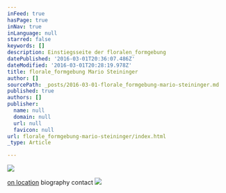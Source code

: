 ```yaml
---
inFeed: true
hasPage: true
inNav: true
inLanguage: null
starred: false
keywords: []
description: Einstiegsseite der floralen_formgebung
datePublished: '2016-03-01T20:36:07.486Z'
dateModified: '2016-03-01T20:28:19.978Z'
title: florale_formgebung Mario Steininger
author: []
sourcePath: _posts/2016-03-01-florale_formgebung-mario-steininger.md
published: true
authors: []
publisher:
  name: null
  domain: null
  url: null
  favicon: null
url: florale_formgebung-mario-steininger/index.html
_type: Article

---
```

![](https://the-grid-user-content.s3-us-west-2.amazonaws.com/7fb94107-0fc2-4c24-9dea-9723dca3b6d8.jpg)

[on location][0] biography contact ![](https://the-grid-user-content.s3-us-west-2.amazonaws.com/a2763b15-2a21-4598-adb3-912b6f392133.gif)

[0]: https://app.thegrid.io/sites/71e97b1f-3199-4c28-8579-efd814d4033e/posts/a7a1c25c-f760-4f7d-a58b-78953020024a